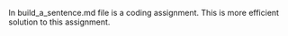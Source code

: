 In build_a_sentence.md file is a coding assignment. This is more efficient solution to this assignment.